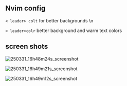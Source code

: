 
## Nvim config

```< leader> colt``` for better backgrounds \n

```< leader>colr``` better background and warm text colors

## screen shots

![250331_16h48m24s_screenshot](https://github.com/user-attachments/assets/38f56748-d262-4124-bc78-adc63be20278)

![250331_16h49m21s_screenshot](https://github.com/user-attachments/assets/1e6ddcd1-f4ac-44a3-9d7a-2814daed9665)

![250331_16h49m12s_screenshot](https://github.com/user-attachments/assets/5734c67c-f439-4aba-8958-8aeba5e04011)

